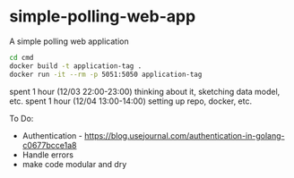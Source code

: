 # simple-polling-web-app
A simple polling web application

```bash
cd cmd
docker build -t application-tag .
docker run -it --rm -p 5051:5050 application-tag 
```

spent 1 hour (12/03 22:00-23:00) thinking about it, sketching data model, etc.
spent 1 hour (12/04 13:00-14:00) setting up repo, docker, etc.

To Do:
- Authentication - https://blog.usejournal.com/authentication-in-golang-c0677bcce1a8
- Handle errors
- make code modular and dry
